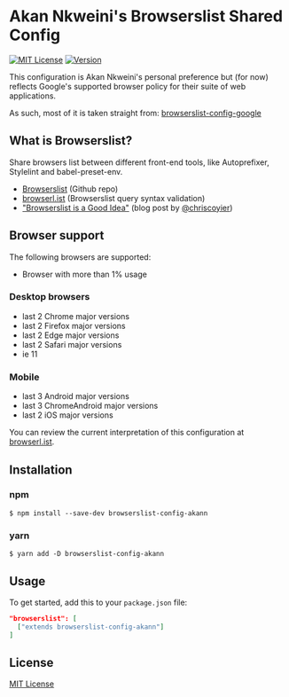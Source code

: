 # Akan Nkweini's Browserslist Shared Config

[![MIT License][license-image]][license-url]
[![Version][version-image]][version-url]

This configuration is Akan Nkweini's personal preference but (for now) reflects Google's supported browser policy for their suite of web applications.

As such, most of it is taken straight from: [browserslist-config-google](https://github.com/awkaiser/browserslist-config-google/)

## What is Browserslist?

Share browsers list between different front-end tools, like Autoprefixer, Stylelint and babel-preset-env.

* [Browserslist](https://github.com/ai/browserslist) (Github repo)
* [browserl.ist](http://browserl.ist) (Browserslist query syntax validation)
* ["Browserslist is a Good Idea"](https://css-tricks.com/browserlist-good-idea/) (blog post by [@chriscoyier](https://github.com/chriscoyier))

## Browser support

The following browsers are supported:

* Browser with more than 1% usage


### Desktop browsers

* last 2 Chrome major versions
* last 2 Firefox major versions
* last 2 Edge major versions
* last 2 Safari major versions
* ie 11


### Mobile

* last 3 Android major versions
* last 3 ChromeAndroid major versions
* last 2 iOS major versions

You can review the current interpretation of this configuration at [browserl.ist](http://browserl.ist/?q=last+2+Chrome+major+versions%2C+last+2+Firefox+major+versions%2C+last+2+Safari+major+versions%2C+last+2+Edge+major+versions%2C+ie+11%2C+last+3+Android+major+versions%2C+last+3+ChromeAndroid+major+versions%2C+last+2+iOS+major+versions).


## Installation

### npm
```
$ npm install --save-dev browserslist-config-akann
```

### yarn
```
$ yarn add -D browserslist-config-akann
```

## Usage

To get started, add this to your `package.json` file:

```json
"browserslist": [
  ["extends browserslist-config-akann"]
]
```

## License

[MIT License][license-url]

[license-image]: https://img.shields.io/badge/license-MIT-blue.svg
[license-url]: https://github.com/akann/browserslist-config-akann/blob/master/LICENSE
[version-image]: https://img.shields.io/npm/v/browserslist-config-akann.svg
[version-url]: https://www.npmjs.com/package/browserslist-config-akann
